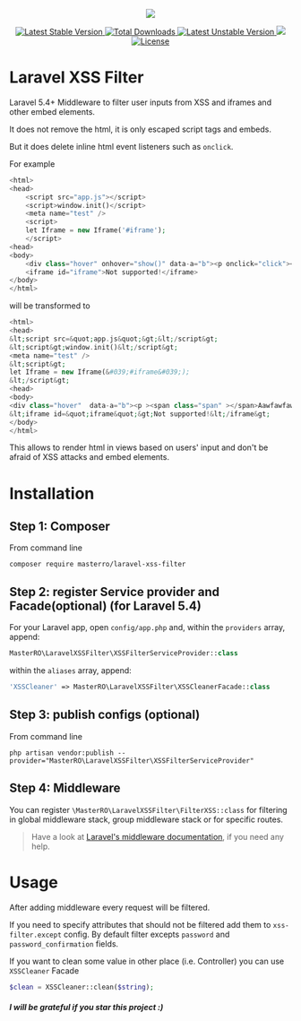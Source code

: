 <p align="center">
    <img src="https://raw.githubusercontent.com/laravel/art/master/logo-lockup/5%20SVG/2%20CMYK/1%20Full%20Color/laravel-logolockup-cmyk-red.svg">
</p>

<p align="center">
    <a href="https://packagist.org/packages/masterro/laravel-xss-filter">
        <img src="https://poser.pugx.org/masterro/laravel-xss-filter/v/stable" alt="Latest Stable Version">
    </a>
    <a href="https://packagist.org/packages/masterro/laravel-xss-filter">
        <img src="https://poser.pugx.org/masterro/laravel-xss-filter/downloads" alt="Total Downloads">
    </a>
    <a href="https://packagist.org/packages/masterro/laravel-xss-filter">
        <img src="https://poser.pugx.org/masterro/laravel-xss-filter/v/unstable" alt="Latest Unstable Version">
    </a>
    <a href="https://travis-ci.org/MasterRO94/laravel-xss-filter">
        <img src="https://travis-ci.org/MasterRO94/laravel-xss-filter.svg">
    </a>
    <a href="https://github.com/MasterRO94/laravel-xss-filter/blob/master/LICENSE">
        <img src="https://poser.pugx.org/masterro/laravel-xss-filter/license" alt="License">
    </a>
</p>

# Laravel XSS Filter 

Laravel 5.4+ Middleware to filter user inputs from XSS and iframes and other embed elements.

It does not remove the html, it is only escaped script tags and embeds.

But it does delete inline html event listeners such as `onclick`.


For example 

```php
<html>
<head>
    <script src="app.js"></script>
    <script>window.init()</script> 
    <meta name="test" />
    <script>
    let Iframe = new Iframe('#iframe');
    </script>
<head>
<body>
    <div class="hover" onhover="show()" data-a="b"><p onclick="click"><span class="span" ondblclick="hide()"></span>Aawfawfaw f awf aw  </p></div>
    <iframe id="iframe">Not supported!</iframe>
</body>
</html>
```

will be transformed to 

```php
<html>
<head>
&lt;script src=&quot;app.js&quot;&gt;&lt;/script&gt;
&lt;script&gt;window.init()&lt;/script&gt; 
<meta name="test" />
&lt;script&gt;
let Iframe = new Iframe(&#039;#iframe&#039;);
&lt;/script&gt;
<head>
<body>
<div class="hover"  data-a="b"><p ><span class="span" ></span>Aawfawfaw f awf aw  </p></div>
&lt;iframe id=&quot;iframe&quot;&gt;Not supported!&lt;/iframe&gt;
</body>
</html>

```

This allows to render html in views based on users' input and don't be afraid of XSS attacks and embed elements.

# Installation

## Step 1: Composer
From command line
```
composer require masterro/laravel-xss-filter
```

## Step 2: register Service provider and Facade(optional) (for Laravel 5.4)
For your Laravel app, open `config/app.php` and, within the `providers` array, append:

```php
MasterRO\LaravelXSSFilter\XSSFilterServiceProvider::class
```
within the `aliases` array, append:
```php
'XSSCleaner' => MasterRO\LaravelXSSFilter\XSSCleanerFacade::class
```

## Step 3: publish configs (optional)
From command line
```
php artisan vendor:publish --provider="MasterRO\LaravelXSSFilter\XSSFilterServiceProvider"
```

## Step 4: Middleware
You can register `\MasterRO\LaravelXSSFilter\FilterXSS::class` for filtering in global middleware stack, group middleware stack or for specific routes.
> Have a look at [Laravel's middleware documentation](https://laravel.com/docs/middleware#registering-middleware), if you need any help.

# Usage
After adding middleware every request will be filtered.

If you need to specify attributes that should not be filtered add them to `xss-filter.except` config. By default filter excepts `password` and `password_confirmation` fields.
 
If you want to clean some value in other place (i.e. Controller) you can use `XSSCleaner` Facade

```php
$clean = XSSCleaner::clean($string);
```
 

#### _I will be grateful if you star this project :)_

 